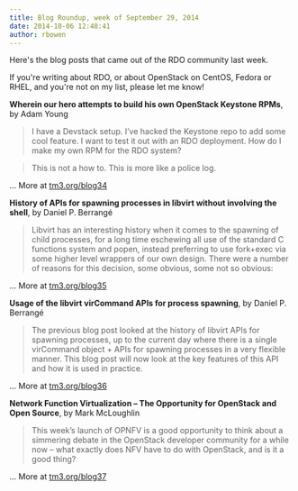 ```yaml
---
title: Blog Roundup, week of September 29, 2014
date: 2014-10-06 12:48:41
author: rbowen
---
```


Here's the blog posts that came out of the RDO community last week.

If you're writing about RDO, or about OpenStack on CentOS, Fedora or RHEL, and you're not on my list, please let me know!


**Wherein our hero attempts to build his own OpenStack Keystone RPMs**, by Adam Young

> I have a Devstack setup. I’ve hacked the Keystone repo to add some cool feature.  I want to test it out with an RDO deployment.  How do I make my own RPM for the RDO system?

> This is not a how to. This is more like a police log.

... More at [tm3.org/blog34](http://tm3.org/blog34)


**History of APIs for spawning processes in libvirt without involving the shell**, by Daniel P. Berrangé

> Libvirt has an interesting history when it comes to the spawning of child processes, for a long time eschewing all use of the standard C functions system and popen, instead preferring to use fork+exec via some higher level wrappers of our own design. There were a number of reasons for this decision, some obvious, some not so obvious:

... More at [tm3.org/blog35](http://tm3.org/blog35)


**Usage of the libvirt virCommand APIs for process spawning**, by Daniel P. Berrangé

> The previous blog post looked at the history of libvirt APIs for spawning processes, up to the current day where there is a single virCommand object + APIs for spawning processes in a very flexible manner. This blog post will now look at the key features of this API and how it is used in practice.

... More at [tm3.org/blog36](http://tm3.org/blog36)


**Network Function Virtualization – The Opportunity for OpenStack and Open Source**, by Mark McLoughlin

> This week’s launch of OPNFV is a good opportunity to think about a simmering debate in the OpenStack developer community for a while now – what exactly does NFV have to do with OpenStack, and is it a good thing?

... More at [tm3.org/blog37](http://tm3.org/blog37)

